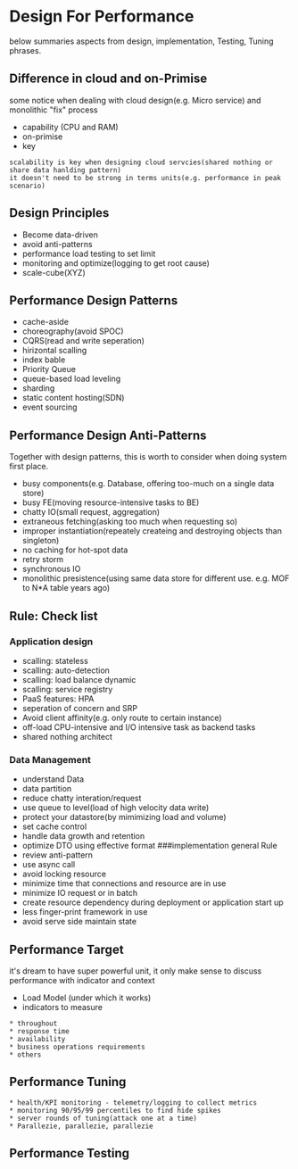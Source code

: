 # Design For Performance
below summaries aspects from design, implementation, Testing, Tuning phrases. 
## Difference in cloud and on-Primise
some notice when dealing with cloud design(e.g. Micro service) and monolithic "fix" process 
* capability (CPU and RAM) 
* on-primise
* key
```
scalability is key when designing cloud servcies(shared nothing or share data hanlding pattern)
it doesn't need to be strong in terms units(e.g. performance in peak scenario)
```
## Design Principles
* Become data-driven
* avoid anti-patterns
* performance load testing to set limit
* monitoring and optimize(logging to get root cause)
* scale-cube(XYZ)
## Performance Design Patterns
* cache-aside
* choreography(avoid SPOC)
* CQRS(read and write seperation)
* hirizontal scalling
* index bable
* Priority Queue
* queue-based load leveling
* sharding
* static content hosting(SDN)
* event sourcing
## Performance Design Anti-Patterns
Together with design patterns, this is worth to consider when doing system first place.
* busy components(e.g. Database, offering too-much on a single data store)
* busy FE(moving resource-intensive tasks to BE)
* chatty IO(small request, aggregation)
* extraneous fetching(asking too much when requesting so)
* improper instantiation(repeately createing and destroying objects than singleton)
* no caching for hot-spot data
* retry storm
* synchronous IO
* monolithic presistence(using same data store for different use. e.g. MOF to N*A table years ago)
## Rule: Check list
### Application design
* scalling: stateless
* scalling: auto-detection
* scalling: load balance dynamic
* scalling: service registry
* PaaS features: HPA
* seperation of concern and SRP 
* Avoid client affinity(e.g. only route to certain instance)
* off-load CPU-intensive and I/O intensive task as backend tasks
* shared nothing architect
### Data Management
* understand Data
* data partition
* reduce chatty interation/request
* use queue to level(load of high velocity data write)
* protect your datastore(by mimimizing load and volume)
* set cache control
* handle data growth and retention
* optimize DTO using effective format
###implementation general Rule
* review anti-pattern
* use async call
* avoid locking resource 
* minimize time that connections and resource are in use
* minimize IO request or in batch
* create resource dependency during deployment or application start up 
* less finger-print framework in use
* avoid serve side maintain state
## Performance Target
it's dream to have super powerful unit, it only make sense to discuss performance with indicator and context
* Load Model (under which it works)
* indicators to measure 
```
* throughout
* response time
* availability
* business operations requirements
* others
```
## Performance Tuning
```
* health/KPI monitoring - telemetry/logging to collect metrics
* monitoring 90/95/99 percentiles to find hide spikes
* server rounds of tuning(attack one at a time)
* Parallezie, parallezie, parallezie
```
## Performance Testing



